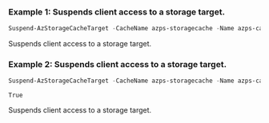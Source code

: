 ### Example 1: Suspends client access to a storage target.
```powershell
Suspend-AzStorageCacheTarget -CacheName azps-storagecache -Name azps-cachetarget -ResourceGroupName azps_test_gp_storagecache
```

Suspends client access to a storage target.

### Example 2: Suspends client access to a storage target.
```powershell
Suspend-AzStorageCacheTarget -CacheName azps-storagecache -Name azps-cachetarget -ResourceGroupName azps_test_gp_storagecache -PassThru
```

```output
True
```

Suspends client access to a storage target.